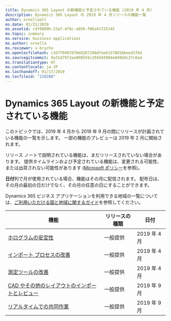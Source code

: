 ```yaml
---
title: Dynamics 365 Layout の新機能と予定されている機能 (2019 年 4 月)
description: Dynamics 365 Layout の 2019 年 4 月リリースの機能一覧
author: ornellaalt
ms.date: 01/21/2019
ms.assetid: c4f0809b-23a7-4f8c-a956-f06a41f25145
ms.topic: summary
ms.service: business-applications
ms.author: ornella
ms.reviewer: v-brycho
ms.openlocfilehash: c3d7f9497d70dd207298dfee61578658beed1fb4
ms.sourcegitcommit: 9a31d79f2ae098559c294503984e0d9ddc37c0ad
ms.translationtype: HT
ms.contentlocale: ja-JP
ms.lasthandoff: 01/17/2019
ms.locfileid: "210288"
---
```

#  <a name="whats-new-and-planned-for-dynamics-365-layout"></a>Dynamics 365 Layout の新機能と予定されている機能

このトピックでは、2019 年 4 月から 2019 年 9 月の間にリリースが計画されている機能の一覧を示します。 一部の機能のプレビューは 2019 年 2 月に開始されます。   

リリース ノートで説明されている機能は、まだリリースされていない場合があります。 提供タイムラインおよび予定されている機能は、変更される可能性、または出荷されない可能性があります ([Microsoft ポリシー](https://go.microsoft.com/fwlink/p/?linkid=2007332)を参照)。

**日付**列で月が使用されている場合、機能はその月に配信されます。 配布日は、その月の最初の日だけでなく、その月の任意の日にすることができます。

Dynamics 365 ビジネス アプリケーションを利用できる地域の一覧については、[ご利用いただける国と地域に関するガイド](https://aka.ms/dynamics_365_international_availability_deck)を参照してください。



| 機能                                                                       | リリースの種類         | 日付 |
|-------------------------------------------------------------------------------|----------------------|----------------------|
| [ホログラムの安定性](stability-holograms.md)                            | 一般提供 | 2019 年 4 月             |
| [インポート プロセスの改善](asset-quality.md)|一般提供|2019 年 4 月|
| [測定ツールの改善](measurement-tools.md)|一般提供|2019 年 4 月|
| [CAD やその他のレイアウトのインポートとレビュー](import-review-cad-layout.md)                           | 一般提供 | 2019 年 9 月             |
| [リアルタイムでの共同作業](collaboration-real-time-editing.md)               | 一般提供 | 2019 年 9 月             |


